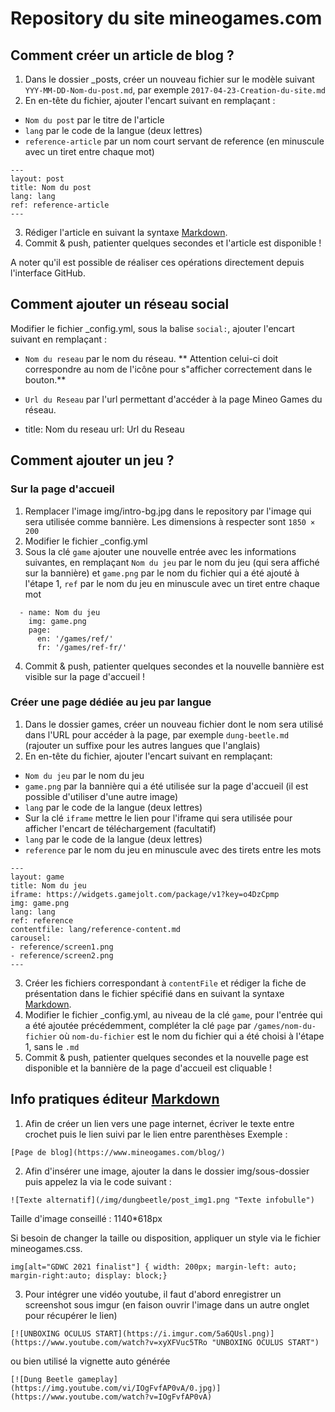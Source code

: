 Repository du site mineogames.com
=================================

## Comment créer un article de blog ?
1. Dans le dossier _posts, créer un nouveau fichier sur le modèle suivant ``YYY-MM-DD-Nom-du-post.md``, par exemple ``2017-04-23-Creation-du-site.md``
2. En en-tête du fichier, ajouter l'encart suivant en remplaçant :
 - ``Nom du post`` par le titre de l'article
 - ``lang`` par le code de la langue (deux lettres)
 - ``reference-article`` par un nom court servant de reference (en minuscule avec un tiret entre chaque mot)

```
---
layout: post
title: Nom du post
lang: lang
ref: reference-article
---
```    

3. Rédiger l'article en suivant la syntaxe [Markdown](https://github.com/adam-p/markdown-here/wiki/Markdown-Cheatsheet).
4. Commit & push, patienter quelques secondes et l'article est disponible !

A noter qu'il est possible de réaliser ces opérations directement depuis l'interface GitHub.

## Comment ajouter un réseau social
Modifier le fichier _config.yml, sous la balise ``social:``, ajouter l'encart suivant en remplaçant :
- ``Nom du reseau`` par le nom du réseau. ** Attention celui-ci doit correspondre au nom de l'icône pour s"afficher correctement dans le bouton.**
- ``Url du Reseau`` par l'url permettant d'accéder à la page Mineo Games du réseau.

- title: Nom du reseau
    url: Url du Reseau

## Comment ajouter un jeu ?
### Sur la page d'accueil
1. Remplacer l'image img/intro-bg.jpg dans le repository par l'image qui sera utilisée comme bannière. Les dimensions à respecter sont ``1850 × 200``
2. Modifier le fichier _config.yml
3. Sous la clé ``game`` ajouter une nouvelle entrée avec les informations suivantes, en remplaçant ```Nom du jeu``` par le nom du jeu (qui sera affiché sur la bannière) et ``game.png`` par le nom du fichier qui a été ajouté à l'étape 1, ``ref`` par le nom du jeu en minuscule avec un tiret entre chaque mot

```
  - name: Nom du jeu
    img: game.png
    page:
      en: '/games/ref/'
      fr: '/games/ref-fr/'
```

4. Commit & push, patienter quelques secondes et la nouvelle bannière est visible sur la page d'accueil !

### Créer une page dédiée au jeu par langue
1. Dans le dossier games, créer un nouveau fichier dont le nom sera utilisé dans l'URL pour accéder à la page, par exemple ``dung-beetle.md`` (rajouter un suffixe  pour les autres langues que l'anglais)
2. En en-tête du fichier, ajouter l'encart suivant en remplaçant:
 - ``Nom du jeu`` par le nom du jeu
 - ``game.png`` par la bannière qui a été utilisée sur la page d'accueil (il est possible d'utiliser d'une autre image)
 - ``lang`` par le code de la langue (deux lettres)
 - Sur la clé ``iframe`` mettre le lien pour l'iframe qui sera utilisée pour afficher l'encart de téléchargement (facultatif)
 - ``lang`` par le code de la langue (deux lettres)
 - ``reference`` par le nom du jeu en minuscule avec des tirets entre les mots

```
---
layout: game
title: Nom du jeu
iframe: https://widgets.gamejolt.com/package/v1?key=o4DzCpmp
img: game.png
lang: lang
ref: reference
contentfile: lang/reference-content.md
carousel:
- reference/screen1.png
- reference/screen2.png
---
```

3. Créer les fichiers correspondant à ``contentFile`` et rédiger la fiche de présentation dans le fichier spécifié dans  en suivant la syntaxe [Markdown](https://github.com/adam-p/markdown-here/wiki/Markdown-Cheatsheet).
4. Modifier le fichier _config.yml, au niveau de la clé ``game``, pour l'entrée qui a été ajoutée précédemment, compléter la clé ``page`` par ``/games/nom-du-fichier`` où ``nom-du-fichier`` est le nom du fichier qui a été choisi à l'étape 1, sans le ``.md``
5. Commit & push, patienter quelques secondes et la nouvelle page est disponible et la bannière de la page d'accueil est cliquable !

## Info pratiques éditeur [Markdown](https://github.com/adam-p/markdown-here/wiki/Markdown-Cheatsheet)
1. Afin de créer un lien vers une page internet, écriver le texte entre crochet puis le lien suivi par le lien entre parenthèses
Exemple : 
```
[Page de blog](https://www.mineogames.com/blog/)
```
2. Afin d'insérer une image, ajouter la dans le dossier img/sous-dossier puis appelez la via le code suivant :
```
![Texte alternatif](/img/dungbeetle/post_img1.png "Texte infobulle")
```
Taille d'image conseillé : 1140*618px

Si besoin de changer la taille ou disposition, appliquer un style via le fichier mineogames.css.
```
img[alt="GDWC 2021 finalist"] { width: 200px; margin-left: auto; margin-right:auto; display: block;}
```

3. Pour intégrer une vidéo youtube, il faut d'abord enregistrer un screenshot sous imgur (en faison ouvrir l'image dans un autre onglet pour récupérer le lien)
```
[![UNBOXING OCULUS START](https://i.imgur.com/5a6QUsl.png)](https://www.youtube.com/watch?v=xyXFVuc5TRo "UNBOXING OCULUS START")
```
ou bien utilisé la vignette auto générée
```
[![Dung Beetle gameplay](https://img.youtube.com/vi/IOgFvfAP0vA/0.jpg)](https://www.youtube.com/watch?v=IOgFvfAP0vA)
```
